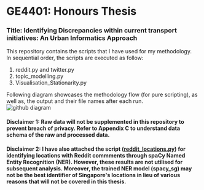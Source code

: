 # GE4401: Honours Thesis

### Title: Identifying Discrepancies within current transport initiatives: An Urban Informatics Approach

This repository contains the scripts that I have used for my methodology.<br /> 
In sequential order, the scripts are executed as follow: 
  1. reddit.py and twitter.py
  2. topic_modelling.py
  3. Visualisation_Stationarity.py

Following diagram showcases the methodology flow (for pure scripting), as well as, the output and their file names after each run.<br />
![github diagram](https://user-images.githubusercontent.com/58674555/104113414-7c13a880-5334-11eb-86c8-8400baa12336.png)

#### Disclaimer 1: Raw data will not be supplemented in this repository to prevent breach of privacy. Refer to Appendix C to understand data schema of the raw and processed data. <br />
#### Disclaimer 2: I have also attached the script (<u>reddit_locations.py</u>) for identifying locations with Reddit commments through spaCy Named Entity Recognition (NER). However, these results are not utilised for subsequent analysis. Moreover, the trained NER model (spacy_sg) may not be the best identifier of Singapore's locations in lieu of various reasons that will not be covered in this thesis. 
